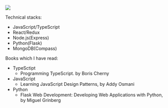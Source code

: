 ![](https://www.codewars.com/users/Vladislav/badges/micro)

Technical stacks:
 + JavaScript/TypeScript
 + React/Redux
 + Node.js(Express)
 + Python(Flask)
 + MongoDB(Compass)

Books which I have read:
+ TypeSctipt
  + Programming TypeScript. by Boris Cherny
+ JavaScript
  + Learning JavaScript Design Patterns, by Addy Osmani
+ Python
  + Flask Web Development: Developing Web Applications with Python, by Miguel Grinberg 

